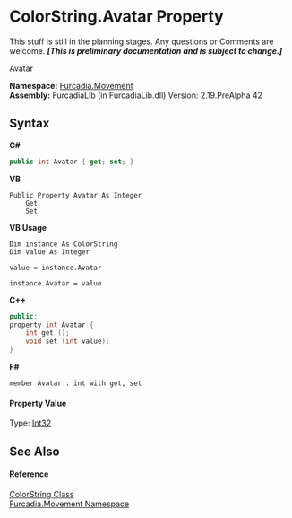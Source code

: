 # ColorString.Avatar Property 
This stuff is still in the planning stages. Any questions or Comments are welcome. _**\[This is preliminary documentation and is subject to change.\]**_

Avatar

**Namespace:**&nbsp;<a href="N_Furcadia_Movement">Furcadia.Movement</a><br />**Assembly:**&nbsp;FurcadiaLib (in FurcadiaLib.dll) Version: 2.19.PreAlpha 42

## Syntax

**C#**<br />
``` C#
public int Avatar { get; set; }
```

**VB**<br />
``` VB
Public Property Avatar As Integer
	Get
	Set
```

**VB Usage**<br />
``` VB Usage
Dim instance As ColorString
Dim value As Integer

value = instance.Avatar

instance.Avatar = value
```

**C++**<br />
``` C++
public:
property int Avatar {
	int get ();
	void set (int value);
}
```

**F#**<br />
``` F#
member Avatar : int with get, set

```


#### Property Value
Type: <a href="http://msdn2.microsoft.com/en-us/library/td2s409d" target="_blank">Int32</a>

## See Also


#### Reference
<a href="T_Furcadia_Movement_ColorString">ColorString Class</a><br /><a href="N_Furcadia_Movement">Furcadia.Movement Namespace</a><br />